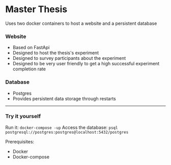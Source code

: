 # Master Thesis
Uses two docker containers to host a website and a persistent database

### Website
- Based on FastApi
- Designed to host the thesis's experiment
- Designed to survey participants about the experiment
- Designed to be very user friendly to get a high successful experiment completion rate

### Database
- Postgres
- Provides persistent data storage through restarts 

---

### Try it yourself
Run it: `docker-compose -up`
Access the database: `psql postgresql://postgres:postgres@localhost:5432/postgres`

Prerequisites:
- Docker
- Docker-compose